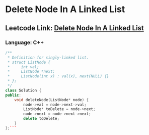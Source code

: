 # Delete Node In A Linked List

## Leetcode Link: [Delete Node In A Linked List](https://leetcode.com/problems/delete-node-in-a-linked-list/)
### Language: C++

```cpp
/**
 * Definition for singly-linked list.
 * struct ListNode {
 *     int val;
 *     ListNode *next;
 *     ListNode(int x) : val(x), next(NULL) {}
 * };
 */
class Solution {
public:
    void deleteNode(ListNode* node) {
        node->val = node->next->val;
        ListNode* toDelete = node->next;
        node->next = node->next->next;
        delete toDelete;
    }
};```



